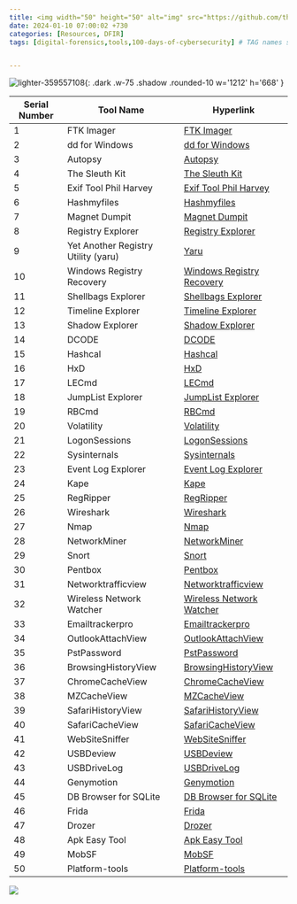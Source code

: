 ```yaml
---
title: <img width="50" height="50" alt="img" src="https://github.com/thelocalh0st/thelocalh0st.github.io/assets/95465072/33b960ca-0cdb-430f-a1fd-fdab01004109"> Digital Forensics Tools
date: 2024-01-10 07:00:02 +730
categories: [Resources, DFIR]
tags: [digital-forensics,tools,100-days-of-cybersecurity] # TAG names should always be lowercase


---
```





<!-- <h1 style="color: cyan; text-align: center">100 Day's Of Cybersecurity - Day 10</h1> -->



![lighter-359557108](https://github.com/thelocalh0st/thelocalh0st.github.io/assets/95465072/b091ec49-2320-43bf-a21d-c544d5dcf0de){: .dark .w-75 .shadow .rounded-10 w='1212' h='668' }

| Serial Number | Tool Name                  | Hyperlink                                       |
| ------------- | -------------------------- | ----------------------------------------------- |
| 1 | FTK Imager | [FTK Imager](https://www.exterro.com/ftk%02imager) |
| 2             | dd for Windows             | [dd for Windows](http://www.chrysocome.net/dd)    |
| 3             | Autopsy                    | [Autopsy](https://www.autopsy.com/download)      |
| 4             | The Sleuth Kit             | [The Sleuth Kit](http://www.sleuthkit.org)        |
| 5             | Exif Tool Phil Harvey      | [Exif Tool Phil Harvey](https://exiftool.org/)   |
| 6             | Hashmyfiles                | [Hashmyfiles](https://www.nirsoft.net/utils/hash_my_files.html) |
| 7             | Magnet Dumpit              | [Magnet Dumpit](https://www.magnetforensics.com/resources/magnet-dumpit-for-windows/) |
| 8             | Registry Explorer           | [Registry Explorer](https://ericzimmerman.github.io/#!index.md) |
| 9             | Yet Another Registry Utility (yaru) | [Yaru](https://tzworks.com/prototype_page.php?proto_id=3) |
| 10            | Windows Registry Recovery   | [Windows Registry Recovery](https://www.mitec.cz/wrr.html) |
| 11            | Shellbags Explorer          | [Shellbags Explorer](https://ericzimmerman.github.io/#!index.md) |
| 12            | Timeline Explorer            | [Timeline Explorer](https://ericzimmerman.github.io/#!index.md) |
| 13            | Shadow Explorer             | [Shadow Explorer](https://shadowexplorer.com/downloads.html) |
| 14            | DCODE                       | [DCODE](https://www.digital-detective.net/dcode/) |
| 15            | Hashcal                     | [Hashcal](https://hashcalc.en.softonic.com/)     |
| 16            | HxD                         | [HxD](https://mh-nexus.de/en/hxd/)              |
| 17            | LECmd                       | [LECmd](https://ericzimmerman.github.io/#!index.md) |
| 18            | JumpList Explorer            | [JumpList Explorer](https://ericzimmerman.github.io/#!index.md) |
| 19            | RBCmd                       | [RBCmd](https://ericzimmerman.github.io/#!index.md) |
| 20            | Volatility                  | [Volatility](https://www.volatilityfoundation.org/releases) |
| 21            | LogonSessions               | [LogonSessions](https://learn.microsoft.com/en-us/sysinternals/downloads/logonsessions) |
| 22            | Sysinternals                | [Sysinternals](https://learn.microsoft.com/en-us/sysinternals/downloads/) |
| 23            | Event Log Explorer          | [Event Log Explorer](https://www.eventlogxp.com/) |
| 24            | Kape                        | [Kape](https://www.kroll.com/en/services/cyber-risk/incident-response-litigation-support/kroll-artifact-parser-extractor-kape) |
| 25            | RegRipper                  | [RegRipper](https://github.com/keydet89/RegRipper3.0) |
| 26            | Wireshark                   | [Wireshark](https://www.wireshark.org/)         |
| 27            | Nmap                        | [Nmap](https://nmap.org/)                       |
| 28            | NetworkMiner                | [NetworkMiner](https://www.netresec.com/?page=NetworkMiner) |
| 29            | Snort                       | [Snort](https://www.snort.org/)                  |
| 30            | Pentbox                    | [Pentbox](https://github.com/technicaldada/pentbox) |
| 31            | Networktrafficview           | [Networktrafficview](http://www.nirsoft.net/utils/network_traffic_view.html) |
| 32            | Wireless Network Watcher    | [Wireless Network Watcher](http://www.nirsoft.net/utils/wireless_network_watcher.html) |
| 33            | Emailtrackerpro             | [Emailtrackerpro](https://www.emailtrackerpro.com)                |
| 34            | OutlookAttachView           | [OutlookAttachView](http://www.nirsoft.net/utils/outlook_attachment.html) |
| 35            | PstPassword                 | [PstPassword](http://www.nirsoft.net/utils/pst_password.html) |
| 36            | BrowsingHistoryView         | [BrowsingHistoryView](http://www.nirsoft.net/utils/browsing_history_view.html) |
| 37            | ChromeCacheView             | [ChromeCacheView](http://www.nirsoft.net/utils/chrome_cache_view.html) |
| 38            | MZCacheView                 | [MZCacheView](http://www.nirsoft.net/utils/mz_cache_view.html) |
| 39            | SafariHistoryView           | [SafariHistoryView](http://www.nirsoft.net/utils/safari_history_view.html) |
| 40            | SafariCacheView             | [SafariCacheView](http://www.nirsoft.net/utils/safari_cache_view.html) |
| 41            | WebSiteSniffer              | [WebSiteSniffer](http://www.nirsoft.net/utils/website_sniffer.html) |
| 42            | USBDeview                   | [USBDeview](http://www.nirsoft.net/utils/usb_devices_view.html) |
| 43            | USBDriveLog                 | [USBDriveLog](http://www.nirsoft.net/utils/usb_drive_log.html) |
| 44            | Genymotion                  | [Genymotion](https://www.genymotion.com/download/) |
| 45            | DB Browser for SQLite       | [DB Browser for SQLite](https://sqlitebrowser.org/dl/) |
| 46            | Frida                       | [Frida](https://github.com/frida/frida)        |
| 47            | Drozer                      | [Drozer](https://labs.withsecure.com/tools/drozer) |
| 48            | Apk Easy Tool               | [Apk Easy Tool](https://apk-easy-tool.en.lo4d.com/windows) |
| 49            | MobSF                       | [MobSF](https://mobsf.github.io/docs/#/mobsf_docker) |
| 50            | Platform-tools               | [Platform-tools](https://developer.android.com/tools/releases/platform-tools) |


![](https://media.giphy.com/media/DAtJCG1t3im1G/giphy.gif)
